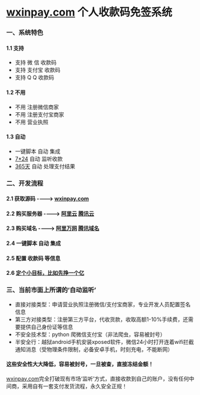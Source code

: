 # [wxinpay.com](http://www.wxinpay.com) 个人收款码免签系统

### 一、系统特色

#### 1.1  支持

* 支持 微  信 收款码
* 支持 支付宝 收款码
* 支持 Q   Q 收款码

#### 1.2  不用

* 不用 注册微信商家
* 不用 注册支付宝商家
* 不用 营业执照

#### 1.3  自动

* 一键脚本 自动 集成
* [7*24](https://github.com/wxinpay/wxinpay)   自动 监听收款
* [365天](https://github.com/wxinpay/wxinpay) 自动 处理支付结果

### 二、开发流程

#### 2.1 获取源码 ----> [wxinpay.com](http://www.wxinpay.com)

#### 2.2 购买服务器 ----> [阿里云](http://www.aliyun.com) [腾讯云](http://cloud.tencent.com)

#### 2.3 购买域名  ----> [阿里万网](https://wanwang.aliyun.com) [腾讯域名](https://dnspod.cloud.tencent.com/)

#### 2.4 一键脚本 自动 集成

#### 2.5 配置 收款码 等信息

#### 2.6 [定个小目标，比如先挣一个亿](http://www.wxinpay.com) 

### 三、当前市面上所谓的‘自动监听’

* 直接对接类型：申请营业执照注册微信/支付宝商家，专业开发人员配置签名信息
* 第三方对接类型：注册第三方平台，代收货款，收取高额1-10%手续费，还需要提供自己身份证等信息
* 不安全技术型：python 爬微信支付宝（非法爬虫，容易被封号）
* 半安全行：越狱android手机安装xposed软件，微信24小时打开连着wifi拦截通知消息（受物理条件限制，必备安卓手机，时刻充电，不能断网）

#### 这些安全性大大降低，容易被封号，一旦被查，直接冻结金额！

[wxinpay.com](http://www.wxinpay.com)完全打破现有市场‘监听’方式，直接收款到自己的账户，没有任何中间商，采用自有一套支付发货流程，永久安全正规！


